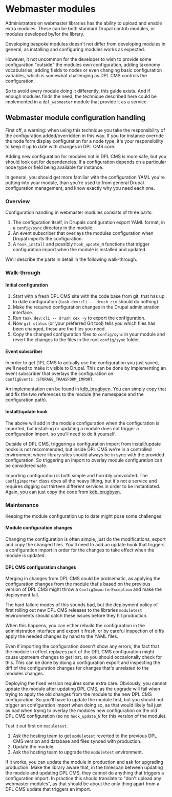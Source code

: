 # Webmaster modules

Administrators on webmaster libraries has the ability to upload and
enable extra modules. These can be both standard Drupal contrib
modules, or modules developed by/for the library.

Developing bespoke modules doesn't not differ from developing modules
in general, as installing and configuring modules works as expected.

However, it not uncommon for the developer to wish to provide some
configuration "outside" the modules own configuration, adding taxonomy
vocabularies, adding fields to nodes or even changing basic
configuration variables, which is somewhat challenging as DPL CMS
controls the configuration.

So to avoid every module doing it differently, this guide exists. And
if enough modules finds the need, the technique described here could
be implemented in a `dpl_webmaster` module that provide it as a
service.

## Webmaster module configuration handling

First off, a warning: when using this technique you take the
responsibility of the configuration added/overridden in this way. If
you for instance override the node form display configuration for a
node type, it's your responsibility to keep it up to date with changes
in DPL CMS core.

Adding new configuration for modules not in DPL CMS is more safe, but
you should look out for dependencies. If a configuration depends on a
particular node type or field being available for instance.

In general, you should get more familiar with the configuration YAML
you're putting into your module, than you're used to from general
Drupal configuration management, and know exactly why you need each
one.

### Overview

Configuration handling in webmaster modules consists of three parts:

1. The configuration itself, in Drupals configuration export YAML
   format, in a `config/sync` directory in the module.
2. An event subscriber that overlays the modules configuration when
   Drupal imports the configuration.
3. A `hook_install` and possibly `hook_update_N` functions that
   trigger configuration import when the module is installed and
   updated.

We'll describe the parts in detail in the following walk-through.

### Walk-through

#### Initial configuration

1. Start with a fresh DPL CMS site with the code base from git, that
   has up to date configuration (`task dev:cli -- drush cim` should do
   nothing).
2. Make the required configuration changes in the Drupal
   administration interface.
3. Run `task dev:cli -- drush cex -y` to export the configuration.
4. Now `git status` (or your preferred Git tool) tells you which files
   has been changed, these are the files you need.
5. Copy the changed configuration files to `config/sync` in your
   module and revert the changes to the files in the root
   `config/sync` folder.

#### Event subscriber

In order to get DPL CMS to actually use the configuration you just
saved, we'll need to make it visible to Drupal. This can be done by
implementing an event subscriber that overlays the configuration on
`ConfigEvents::STORAGE_TRANSFORM_IMPORT`.

An implementation can be found in
[kdb_brugbyen](https://github.com/kdb/kdb_brugbyen/blob/main/src/EventSubscriber/OverlayConfigEventSubscriber.php).
You can simply copy that and fix the two references to the module (the
namespace and the configuration path).

#### Install/update hook

The above will add in the module configuration when the configuration
is imported, but installing or updating a module does not trigger a
configuration import, so you'll need to do it yourself.

Outside of DPL CMS, triggering a configuration import from
install/update hooks is not recommended, but inside DPL CMS we're in a
controlled environment where library sites should always be in sync
with the provided configuration. So triggering an import to overlay
module configuration can be considered safe.

Importing configuration is both simple and horribly convoluted. The
`ConfigImporter` class does all the heavy lifting, but it's not a
service and requires digging out thirteen different services in order
to be instantiated. Again, you can just copy the code from
[kdb_brugbyen](https://github.com/kdb/kdb_brugbyen/blob/main/kdb_brugbyen.install).

### Maintenance

Keeping the module configuration up to date might pose some
challenges.

#### Module configuration changes

Changing the configuration is often simple, just do the modifications,
export and copy the changed files. You'll need to add an update hook
that triggers a configuration import in order for the changes to take
effect when the module is updated.

#### DPL CMS configuration changes

Merging in changes from DPL CMS could be problematic, as applying the
configuration changes from the module that's based on the previous
version of DPL CMS might throw a `ConfigImporterException` and make
the deployment fail.

The hard failure modes of this sounds bad, but the deployment policy
of first rolling out new DPL CMS releases to the libraries
`moduletest` environments should catch these issues before they hit
production.

When this happens, you can either rebuild the configuration in the
administration interface and export it fresh, or by careful inspection
of diffs apply the needed changes by hand to the YAML files.

Even if importing the configuration doesn't show any errors, the fact
that the module in effect replaces part of the DPL CMS configuration
might cause upstream changes to get lost, so you should occasionally
check for this. This can be done by doing a configuration export and
inspecting the diff of the configuration changes for changes that's
unrelated to the modules changes.

Deploying the fixed version requires some extra care. Obviously, you
cannot update the module after updating DPL CMS, as the upgrade will
fail when trying to apply the old changes from the module to the new
DPL CMS configuration. So you'll have to update the module first, but
you should not trigger an configuration import when doing so, as that
would likely fail just as bad when trying to overlay the modules new
configuration on the old DPL CMS configuration (so no `hook_update_N`
for this version of the module).

Test it out first on `moduletest`.

1. Ask the hosting team to get `moduletest` reverted to the previous
DPL CMS version and database and files synced with production.
2. Update the module.
3. Ask the hosting team to upgrade the `moduletest` environment.

If it works, you can update the module in production and ask for
upgrading production. Make the library aware that, in the timespan
between updating the module and updating DPL CMS, they cannot do
anything that triggers a configuration import. In practice this should
translate to "don't upload any webmaster modules", as that should be
about the only thing apart from a DPL CMS update that triggers an
import.
